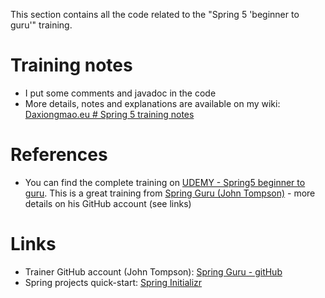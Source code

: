 This section contains all the code related to the "Spring 5 'beginner to guru'" training.



# Training notes
* I put some comments and javadoc in the code
* More details, notes and explanations are available on my wiki: [Daxiongmao.eu # Spring 5 training notes](http://www.daxiongmao.eu/wiki/index.php?title=Spring_5_training_(Spring_guru)_-_personal_notes#springMVC)


# References
* You can find the complete training on [UDEMY - Spring5 beginner to guru](https://www.udemy.com/spring-framework-5-beginner-to-guru/). This is a great training from [Spring Guru (John Tompson)](https://springframework.guru/) - more details on his GitHub account (see links)

# Links
 * Trainer GitHub account (John Tompson): [Spring Guru - gitHub](https://github.com/springframeworkguru)
 * Spring projects quick-start: [Spring Initializr](http://start.spring.io/)